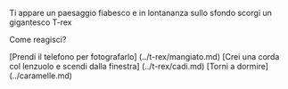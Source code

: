 
Ti appare un paesaggio fiabesco e in lontananza sullo sfondo scorgi un gigantesco T-rex

Come reagisci?

[Prendi il telefono per fotografarlo] (../t-rex/mangiato.md)
[Crei una corda col lenzuolo e scendi dalla finestra] (../t-rex/cadi.md)
[Torni a dormire] (../caramelle.md)